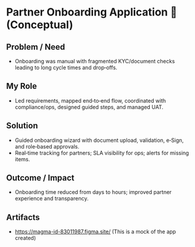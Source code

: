 # Partner Onboarding Application 🤝 (Conceptual)

## Problem / Need
- Onboarding was manual with fragmented KYC/document checks leading to long cycle times and drop‑offs.

## My Role
- Led requirements, mapped end‑to‑end flow, coordinated with compliance/ops, designed guided steps, and managed UAT.

## Solution
- Guided onboarding wizard with document upload, validation, e‑Sign, and role‑based approvals.
- Real‑time tracking for partners; SLA visibility for ops; alerts for missing items.

## Outcome / Impact
- Onboarding time reduced from days to hours; improved partner experience and transparency.

## Artifacts
- https://magma-id-83011987.figma.site/ (This is a mock of the app created)
